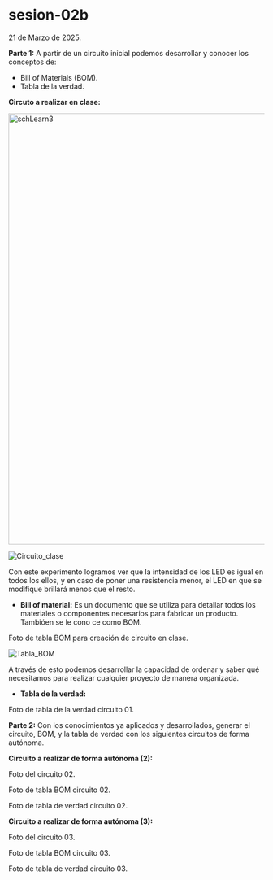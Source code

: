 # sesion-02b

21 de Marzo de 2025.

**Parte 1:** A partir de un circuito inicial podemos desarrollar y conocer los conceptos de:

 - Bill of Materials (BOM).
 - Tabla de la verdad.

**Circuto a realizar en clase:**

<img width="848" alt="schLearn3" src="https://github.com/user-attachments/assets/7b4a0809-fa04-4585-bb45-8822a5430453" />

![Circuito_clase](https://github.com/user-attachments/assets/e8c99d6a-3ab6-4ec1-8705-de8781dcb179)

Con este experimento logramos ver que la intensidad de los LED es igual en todos los ellos, y en caso de poner una resistencia menor, el LED en que se modifique brillará menos que el resto.

 - **Bill of material:** Es un documento que se utiliza para detallar todos los materiales o componentes necesarios para fabricar un producto. Tambióen se le cono ce como BOM.

Foto de tabla BOM para creación de circuito en clase.

![Tabla_BOM](https://github.com/user-attachments/assets/f7695622-bd7c-4dd3-a40b-c3211af6f2e4)

A través de esto podemos desarrollar la capacidad de ordenar y saber qué necesitamos para realizar cualquier proyecto de manera organizada. 

 - **Tabla de la verdad:**

Foto de tabla de la verdad circuito 01.

**Parte 2:** Con los conocimientos ya aplicados y desarrollados, generar el circuito, BOM, y la tabla de verdad con los siguientes circuitos de forma autónoma.

**Circuito a realizar de forma autónoma (2):**



Foto del circuito 02.

Foto de tabla BOM circuito 02.

Foto de tabla de verdad circuito 02.

**Circuito a realizar de forma autónoma (3):**

Foto del circuito 03.

Foto de tabla BOM circuito 03.

Foto de tabla de verdad circuito 03.

